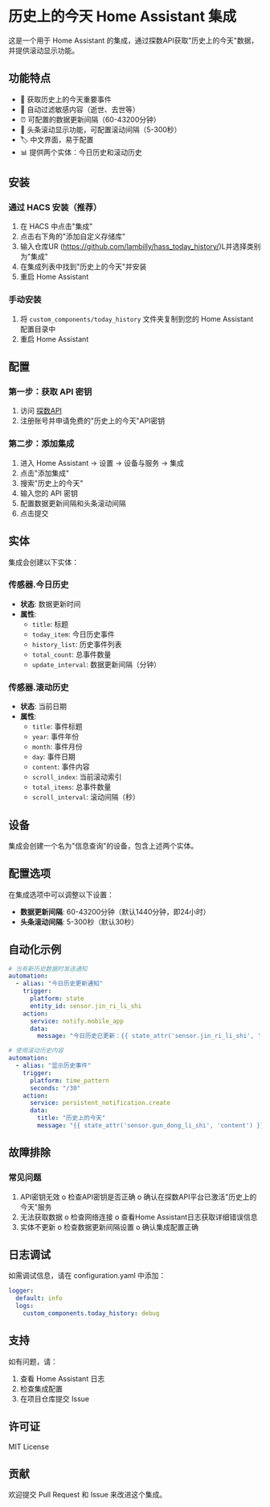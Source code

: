 # 历史上的今天 Home Assistant 集成

这是一个用于 Home Assistant 的集成，通过探数API获取"历史上的今天"数据，并提供滚动显示功能。

## 功能特点

- 📅 获取历史上的今天重要事件
- 🔄 自动过滤敏感内容（逝世、去世等）
- ⏰ 可配置的数据更新间隔（60-43200分钟）
- 📜 头条滚动显示功能，可配置滚动间隔（5-300秒）
- 🏷️ 中文界面，易于配置
- 📊 提供两个实体：今日历史和滚动历史

## 安装

### 通过 HACS 安装（推荐）

1. 在 HACS 中点击"集成"
2. 点击右下角的"添加自定义存储库"
3. 输入仓库UR (https://github.com/lambilly/hass_today_history/)L并选择类别为"集成"
4. 在集成列表中找到"历史上的今天"并安装
5. 重启 Home Assistant

### 手动安装

1. 将 `custom_components/today_history` 文件夹复制到您的 Home Assistant 配置目录中
2. 重启 Home Assistant

## 配置

### 第一步：获取 API 密钥

1. 访问 [探数API](https://www.tanshuapi.com/)
2. 注册账号并申请免费的"历史上的今天"API密钥

### 第二步：添加集成

1. 进入 Home Assistant → 设置 → 设备与服务 → 集成
2. 点击"添加集成"
3. 搜索"历史上的今天"
4. 输入您的 API 密钥
5. 配置数据更新间隔和头条滚动间隔
6. 点击提交

## 实体

集成会创建以下实体：

### 传感器.今日历史
- **状态**: 数据更新时间
- **属性**:
  - `title`: 标题
  - `today_item`: 今日历史事件
  - `history_list`: 历史事件列表
  - `total_count`: 总事件数量
  - `update_interval`: 数据更新间隔（分钟）

### 传感器.滚动历史
- **状态**: 当前日期
- **属性**:
  - `title`: 事件标题
  - `year`: 事件年份
  - `month`: 事件月份
  - `day`: 事件日期
  - `content`: 事件内容
  - `scroll_index`: 当前滚动索引
  - `total_items`: 总事件数量
  - `scroll_interval`: 滚动间隔（秒）

## 设备

集成会创建一个名为"信息查询"的设备，包含上述两个实体。

## 配置选项

在集成选项中可以调整以下设置：

- **数据更新间隔**: 60-43200分钟（默认1440分钟，即24小时）
- **头条滚动间隔**: 5-300秒（默认30秒）

## 自动化示例

```yaml
# 当有新历史数据时发送通知
automation:
  - alias: "今日历史更新通知"
    trigger:
      platform: state
      entity_id: sensor.jin_ri_li_shi
    action:
      service: notify.mobile_app
      data:
        message: "今日历史已更新：{{ state_attr('sensor.jin_ri_li_shi', 'today_item').content }}"

# 使用滚动历史内容
automation:
  - alias: "显示历史事件"
    trigger:
      platform: time_pattern
      seconds: "/30"
    action:
      service: persistent_notification.create
      data:
        title: "历史上的今天"
        message: "{{ state_attr('sensor.gun_dong_li_shi', 'content') }}"
```
## 故障排除
### 常见问题
1.	API密钥无效
o	检查API密钥是否正确
o	确认在探数API平台已激活"历史上的今天"服务
2.	无法获取数据
o	检查网络连接
o	查看Home Assistant日志获取详细错误信息
3.	实体不更新
o	检查数据更新间隔设置
o	确认集成配置正确

## 日志调试
如需调试信息，请在 configuration.yaml 中添加：

```yaml
logger:
  default: info
  logs:
    custom_components.today_history: debug
```
## 支持
如有问题，请：
1.	查看 Home Assistant 日志
2.	检查集成配置
3.	在项目仓库提交 Issue

## 许可证
MIT License

## 贡献
欢迎提交 Pull Request 和 Issue 来改进这个集成。

